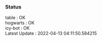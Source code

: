 ### Status


table : OK  
hogwarts : OK  
icy-bot : OK  
Latest Update : 2022-04-13 04:11:50.584215
